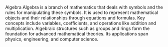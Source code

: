 Algebra
Algebra is a branch of mathematics that deals with symbols and the rules for manipulating these symbols. It is used to represent mathematical objects and their relationships through equations and formulas. Key concepts include variables, coefficients, and operations like addition and multiplication. Algebraic structures such as groups and rings form the foundation for advanced mathematical theories. Its applications span physics, engineering, and computer science.